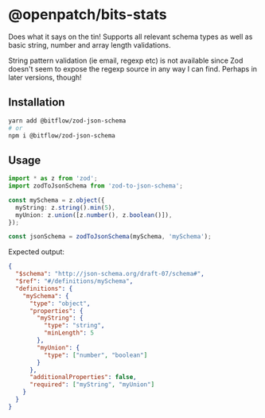 # @openpatch/bits-stats

Does what it says on the tin! Supports all relevant schema types as well as basic string, number and array length validations.

String pattern validation (ie email, regexp etc) is not available since Zod doesn't seem to expose the regexp source in any way I can find. Perhaps in later versions, though!


## Installation

```sh
yarn add @bitflow/zod-json-schema
# or
npm i @bitflow/zod-json-schema
```

## Usage

```typescript
import * as z from 'zod';
import zodToJsonSchema from 'zod-to-json-schema';

const mySchema = z.object({
  myString: z.string().min(5),
  myUnion: z.union([z.number(), z.boolean()]),
});

const jsonSchema = zodToJsonSchema(mySchema, 'mySchema');
```

Expected output:

```json
{
  "$schema": "http://json-schema.org/draft-07/schema#",
  "$ref": "#/definitions/mySchema",
  "definitions": {
    "mySchema": {
      "type": "object",
      "properties": {
        "myString": {
          "type": "string",
          "minLength": 5
        },
        "myUnion": {
          "type": ["number", "boolean"]
        }
      },
      "additionalProperties": false,
      "required": ["myString", "myUnion"]
    }
  }
}
```